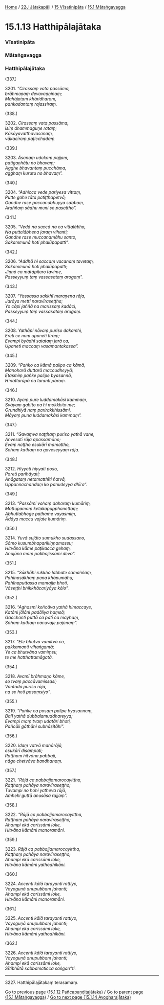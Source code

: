 
[Home](/) / [22J Jātakapāḷi](/tipitaka/22J.md) / [15 Vīsatinipāta](/tipitaka/22J/15.md) / [15.1 Mātaṅgavagga](/tipitaka/22J/15/15.1.md)

# 15.1.13 Hatthipālajātaka

### Vīsatinipāta

### Mātaṅgavagga

### Hatthipālajātaka

(337.)

3201\. _“Cirassaṃ vata passāma,_  
_brāhmaṇaṃ devavaṇṇinaṃ;_  
_Mahājaṭaṃ khāridharaṃ,_  
_paṅkadantaṃ rajassiraṃ._  


(338.)

3202\. _Cirassaṃ vata passāma,_  
_isiṃ dhammaguṇe rataṃ;_  
_Kāsāyavatthavasanaṃ,_  
_vākacīraṃ paṭicchadaṃ._  


(339.)

3203\. _Āsanaṃ udakaṃ pajjaṃ,_  
_paṭigaṇhātu no bhavaṃ;_  
_Agghe bhavantaṃ pucchāma,_  
_agghaṃ kurutu no bhavaṃ”._  


(340.)

3204\. _“Adhicca vede pariyesa vittaṃ,_  
_Putte gahe tāta patiṭṭhapetvā;_  
_Gandhe rase paccanubhuyya sabbaṃ,_  
_Araññaṃ sādhu muni so pasattho”._  


(341.)

3205\. _“Vedā na saccā na ca vittalābho,_  
_Na puttalābhena jaraṃ vihanti;_  
_Gandhe rase muccanamāhu santo,_  
_Sakammunā hoti phalūpapatti”._  


(342.)

3206\. _“Addhā hi saccaṃ vacanaṃ tavetaṃ,_  
_Sakammunā hoti phalūpapatti;_  
_Jiṇṇā ca mātāpitaro tavīme,_  
_Passeyyuṃ taṃ vassasataṃ arogaṃ”._  


(343.)

3207\. _“Yassassa sakkhī maraṇena rāja,_  
_Jarāya mettī naravīraseṭṭha;_  
_Yo cāpi jaññā na marissaṃ kadāci,_  
_Passeyyuṃ taṃ vassasataṃ arogaṃ._  


(344.)

3208\. _Yathāpi nāvaṃ puriso dakamhi,_  
_Ereti ce naṃ upaneti tīraṃ;_  
_Evampi byādhī satataṃ jarā ca,_  
_Upaneti maccaṃ vasamantakassa”._  


(345.)

3209\. _“Paṅko ca kāmā palipo ca kāmā,_  
_Manoharā duttarā maccudheyyā;_  
_Etasmiṃ paṅke palipe byasannā,_  
_Hīnattarūpā na taranti pāraṃ._  


(346.)

3210\. _Ayaṃ pure luddamakāsi kammaṃ,_  
_Svāyaṃ gahīto na hi mokkhito me;_  
_Orundhiyā naṃ parirakkhissāmi,_  
_Māyaṃ puna luddamakāsi kammaṃ”._  


(347.)

3211\. _“Gavaṃva naṭṭhaṃ puriso yathā vane,_  
_Anvesatī rāja apassamāno;_  
_Evaṃ naṭṭho esukārī mamattho,_  
_Sohaṃ kathaṃ na gaveseyyaṃ rāja._  


(348.)

3212\. _Hiyyoti hiyyati poso,_  
_Pareti parihāyati;_  
_Anāgataṃ netamatthīti ñatvā,_  
_Uppannachandaṃ ko panudeyya dhīro”._  


(349.)

3213\. _“Passāmi vohaṃ daharaṃ kumāriṃ,_  
_Mattūpamaṃ ketakapupphanettaṃ;_  
_Abhuttabhoge paṭhame vayasmiṃ,_  
_Ādāya maccu vajate kumāriṃ._  


(350.)

3214\. _Yuvā sujāto sumukho sudassano,_  
_Sāmo kusumbhaparikiṇṇamassu;_  
_Hitvāna kāme paṭikacca gehaṃ,_  
_Anujāna maṃ pabbajissāmi deva”._  


(351.)

3215\. _“Sākhāhi rukkho labhate samaññaṃ,_  
_Pahīnasākhaṃ pana khāṇumāhu;_  
_Pahīnaputtassa mamajja bhoti,_  
_Vāseṭṭhi bhikkhācariyāya kālo”._  


(352.)

3216\. _“Aghasmi koñcāva yathā himaccaye,_  
_Katāni jālāni padāliya haṃsā;_  
_Gacchanti puttā ca patī ca mayhaṃ,_  
_Sāhaṃ kathaṃ nānuvaje pajānaṃ”._  


(353.)

3217\. _“Ete bhutvā vamitvā ca,_  
_pakkamanti vihaṅgamā;_  
_Ye ca bhutvāna vamiṃsu,_  
_te me hatthattamāgatā._  


(354.)

3218\. _Avamī brāhmaṇo kāme,_  
_so tvaṃ paccāvamissasi;_  
_Vantādo puriso rāja,_  
_na so hoti pasaṃsiyo”._  


(355.)

3219\. _“Paṅke ca posaṃ palipe byasannaṃ,_  
_Balī yathā dubbalamuddhareyya;_  
_Evampi maṃ tvaṃ udatāri bhoti,_  
_Pañcāli gāthāhi subhāsitāhi”._  


(356.)

3220\. _Idaṃ vatvā mahārājā,_  
_esukārī disampati;_  
_Raṭṭhaṃ hitvāna pabbaji,_  
_nāgo chetvāva bandhanaṃ._  


(357.)

3221\. _“Rājā ca pabbajjamarocayittha,_  
_Raṭṭhaṃ pahāya naravīraseṭṭho;_  
_Tuvampi no hohi yatheva rājā,_  
_Amhehi guttā anusāsa rajjaṃ”._  


(358.)

3222\. _“Rājā ca pabbajjamarocayittha,_  
_Raṭṭhaṃ pahāya naravīraseṭṭho;_  
_Ahampi ekā carissāmi loke,_  
_Hitvāna kāmāni manoramāni._  


(359.)

3223\. _Rājā ca pabbajjamarocayittha,_  
_Raṭṭhaṃ pahāya naravīraseṭṭho;_  
_Ahampi ekā carissāmi loke,_  
_Hitvāna kāmāni yathodhikāni._  


(360.)

3224\. _Accenti kālā tarayanti rattiyo,_  
_Vayoguṇā anupubbaṃ jahanti;_  
_Ahampi ekā carissāmi loke,_  
_Hitvāna kāmāni manoramāni._  


(361.)

3225\. _Accenti kālā tarayanti rattiyo,_  
_Vayoguṇā anupubbaṃ jahanti;_  
_Ahampi ekā carissāmi loke,_  
_Hitvāna kāmāni yathodhikāni._  


(362.)

3226\. _Accenti kālā tarayanti rattiyo,_  
_Vayoguṇā anupubbaṃ jahanti;_  
_Ahampi ekā carissāmi loke,_  
_Sītibhūtā sabbamaticca saṅgan”ti._  


---

3227\. Hatthipālajātakaṃ terasamaṃ.



[Go to previous page (15.1.12 Pañcapaṇḍitajātaka)](/tipitaka/22J/15/15.1/15.1.12.md) / [Go to parent page (15.1 Mātaṅgavagga)](/tipitaka/22J/15/15.1.md) / [Go to next page (15.1.14 Ayogharajātaka)](/tipitaka/22J/15/15.1/15.1.14.md)


